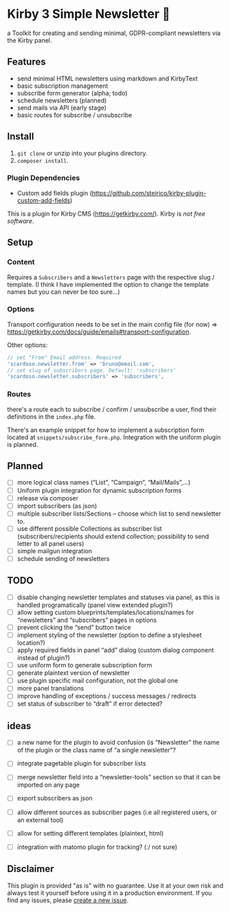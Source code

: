 # Kirby 3 Simple Newsletter 💌

a Toolkit for creating and sending minimal, GDPR-compliant newsletters via the Kirby panel. 

## Features
- send minimal HTML newsletters using markdown and KirbyText
- basic subscription management
- subscribe form generator (alpha; todo)
- schedule newsletters (planned)
- send mails via API (early stage)
- basic routes for subscribe / unsubscribe

## Install

1. `git clone` or unzip into your plugins directory. 
2. `composer install`.

### Plugin Dependencies
- Custom add fields plugin (https://github.com/steirico/kirby-plugin-custom-add-fields)

This is a plugin for Kirby CMS (https://getkirby.com/). 
Kirby is *not free software*.

## Setup

### Content
Requires a `Subscribers` and a `Newsletters` page with the respective slug / template. (I think I have implemented the option to change the template names but you can never be too sure…)

### Options

Transport configuration needs to be set in the main config file (for now) => https://getkirby.com/docs/guide/emails#transport-configuration. 

Other options:

```php
// set "From" Email address. Required
'scardoso.newsletter.from' => 'bruno@email.com',
// set slug of subscribers page. Default: 'subscribers'
'scardoso.newsletter.subscribers' => 'subscribers',

```

### Routes

there's a route each to subscribe / confirm / unsubscribe a user, find their definitions in the `index.php` file.

There's an example snippet for how to implement a subscription form located at `snippets/subscribe_form.php`. Integration with the uniform plugin is planned.

## Planned
- [ ] more logical class names (“List”, “Campaign”, “Mail/Mails”,…)
- [ ] Uniform plugin integration for dynamic subscription forms
- [ ] release via composer
- [ ] import subscribers (as json)
- [ ] multiple subscriber lists/Sections – choose which list to send newsletter to. 
- [ ] use different possible Collections as subscriber list (subscribers/recipients should extend collection; possibility to send letter to all panel users)
- [ ] simple mailgun integration
- [ ] schedule sending of newsletters

## TODO
- [ ] disable changing newsletter templates and statuses via panel, as this is handled programatically (panel view extended plugin?)
- [ ] allow setting custom blueprints/templates/locations/names for “newsletters” and “subscribers” pages in options
- [ ] prevent clicking the “send” button twice
- [ ] implement styling of the newsletter (option to define a stylesheet location?)
- [ ] apply required fields in panel “add” dialog (custom dialog component instead of plugin?)
- [ ] use uniform form to generate subscription form
- [ ] generate plaintext version of newsletter
- [ ] use plugin specific mail configuration, not the global one
- [ ] more panel translations
- [ ] improve handling of exceptions / success messages / redirects
- [ ] set status of subscriber to “draft” if error detected?

## ideas
- [ ] a new name for the plugin to avoid confusion (is “Newsletter” the name of the plugin or the class name of “a single newsletter”?
- [ ] integrate pagetable plugin for subscriber lists
- [ ] merge newsletter field into a “newsletter-tools” section so that it can be imported on any page
- [ ] export subscribers as json
- [ ] allow different sources as subscriber pages (i.e all registered users, or an external tool)
- [ ] allow for setting different templates (plaintext, html)
- [ ] integration with matomo plugin for tracking? (:/ not sure)


## Disclaimer

This plugin is provided "as is" with no guarantee. Use it at your own risk and always test it yourself before using it in a production environment. If you find any issues, please [create a new issue](https://github.com/username/plugin-name/issues/new).
